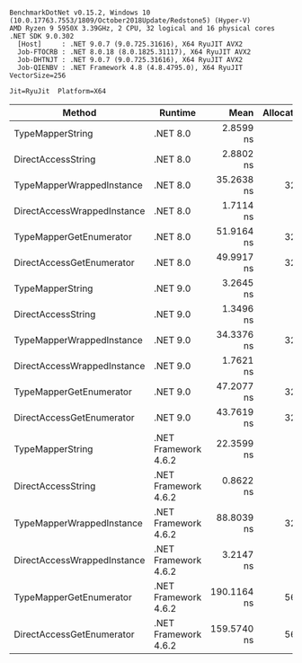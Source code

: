 ```

BenchmarkDotNet v0.15.2, Windows 10 (10.0.17763.7553/1809/October2018Update/Redstone5) (Hyper-V)
AMD Ryzen 9 5950X 3.39GHz, 2 CPU, 32 logical and 16 physical cores
.NET SDK 9.0.302
  [Host]     : .NET 9.0.7 (9.0.725.31616), X64 RyuJIT AVX2
  Job-FTOCRB : .NET 8.0.18 (8.0.1825.31117), X64 RyuJIT AVX2
  Job-DHTNJT : .NET 9.0.7 (9.0.725.31616), X64 RyuJIT AVX2
  Job-QIENBV : .NET Framework 4.8 (4.8.4795.0), X64 RyuJIT VectorSize=256

Jit=RyuJit  Platform=X64  

```
| Method                      | Runtime              | Mean        | Allocated |
|---------------------------- |--------------------- |------------:|----------:|
| TypeMapperString            | .NET 8.0             |   2.8599 ns |         - |
| DirectAccessString          | .NET 8.0             |   2.8802 ns |         - |
| TypeMapperWrappedInstance   | .NET 8.0             |  35.2638 ns |      32 B |
| DirectAccessWrappedInstance | .NET 8.0             |   1.7114 ns |         - |
| TypeMapperGetEnumerator     | .NET 8.0             |  51.9164 ns |      32 B |
| DirectAccessGetEnumerator   | .NET 8.0             |  49.9917 ns |      32 B |
| TypeMapperString            | .NET 9.0             |   3.2645 ns |         - |
| DirectAccessString          | .NET 9.0             |   1.3496 ns |         - |
| TypeMapperWrappedInstance   | .NET 9.0             |  34.3376 ns |      32 B |
| DirectAccessWrappedInstance | .NET 9.0             |   1.7621 ns |         - |
| TypeMapperGetEnumerator     | .NET 9.0             |  47.2077 ns |      32 B |
| DirectAccessGetEnumerator   | .NET 9.0             |  43.7619 ns |      32 B |
| TypeMapperString            | .NET Framework 4.6.2 |  22.3599 ns |         - |
| DirectAccessString          | .NET Framework 4.6.2 |   0.8622 ns |         - |
| TypeMapperWrappedInstance   | .NET Framework 4.6.2 |  88.8039 ns |      32 B |
| DirectAccessWrappedInstance | .NET Framework 4.6.2 |   3.2147 ns |         - |
| TypeMapperGetEnumerator     | .NET Framework 4.6.2 | 190.1164 ns |      56 B |
| DirectAccessGetEnumerator   | .NET Framework 4.6.2 | 159.5740 ns |      56 B |
